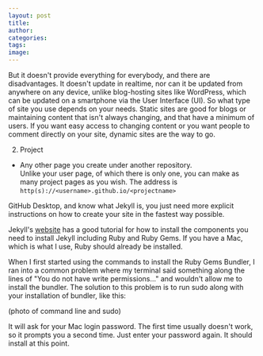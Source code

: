 ```yaml
---
layout: post
title:
author: 
categories:
tags:
image:
---
```













But it doesn't provide everything for everybody, and there are disadvantages. It doesn't update in realtime, nor can it be updated from anywhere on any device, unlike blog-hosting sites like WordPress, which can be updated on a smartphone via the User Interface (UI). So what type of site you use depends on your needs. Static sites are good for blogs or maintaining content that isn't always changing, and that have a minimum of users. If you want easy access to changing content or you want people to comment directly on your site, dynamic sites are the way to go.





2. Project
  - Any other page you create under another repository.  
  Unlike your user page, of which there is only one, you can make as many project pages as you wish.
  The address is `http(s)://<username>.github.io/<projectname>`


GitHub Desktop, and know what Jekyll is, you just need more explicit instructions on how to create your site in the fastest way possible.

Jekyll's [website](https://jekyllrb.com/docs/installation/) has a good tutorial for how to install the components you need to install Jekyll including Ruby and Ruby Gems. If you have a Mac, which is what I use, Ruby should already be installed.

When I first started using the commands to install the Ruby Gems Bundler, I ran into a common problem where my terminal said something along the lines of "You do not have write permissions..." and wouldn't allow me to install the bundler. The solution to this problem is to run sudo along with your installation of bundler, like this:

(photo of command line and sudo)

It will ask for your Mac login password. The first time usually doesn't work, so it prompts you a second time. Just enter your password again. It should install at this point.

